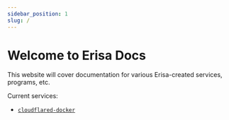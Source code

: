 ```yaml
---
sidebar_position: 1
slug: /
---
```


# Welcome to Erisa Docs

This website will cover documentation for various Erisa-created services, programs, etc.

Current services:
- [`cloudflared-docker`](/cloudflared-docker)